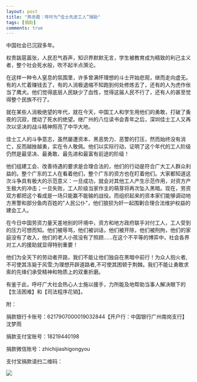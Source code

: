 ```yaml
---
layout: post
title: "燕赤霞：呼吁为“佳士先进工人”捐助"
tags: [捐助]
comments: true
---
```

中国社会已沉寂多年。

权贵跋扈嚣张，人民忍气吞声，知识界默默无言，学生被教育成为精致的利己主义者，整个社会死水般，吹不起半点漪沦。

在这样一种令人窒息的氛围里，许多曾满怀理想的斗士开始悲观，继而走向虚无。有的人忙着赚钱去了，有的人消极退缩不知跑到何处修炼去了，还有的人为虎作伥当了鹰犬。他们觉得底层人民缺少了血性，觉得这届人民不行了，还有人的甚至觉得整个民族不行了。

就在某些人消极绝望的年代，就在今天，中国工人和学生用他们的勇敢，打破了夤夜的沉寂，搅动了死水的绝望。继广州的八位读书会青年之后，深圳佳士工人又再次以坚决的战斗精神照亮了中华大地。

佳士工人的斗争意志，虽然屡遭资本、黑恶势力、恶警的打压，然而始终没有消亡，反而越挫越勇，实在令人敬佩。他们以实际行动，证明了这个年代的工人阶级仍然是最坚决、最勇敢、最先进和最富有前途的阶级！

他们组建工会、改善待遇的要求是合理合法的，他们的行动是符合广大工人群众利益的。整个广东的工人在看着他们，整个广东的资方也在盯着他们。大家都知道这次斗争具有极大的示范意义：一旦成功，就会对其他工人产生示范作用，对资方产生极大的冲击；一旦失败，工人阶级当家作主的萌芽将再次坠入黑暗。现在，劳资双方都把这个看成是一场只能赢不能输的战役。而组织起来的资本家们能够调动地方黑警和部分鱼肉百姓的"人民公仆"，他们狼狈为奸一起围剿合理合法维护权益的建会工人。

在今日中国劳资力量天差地别的环境中，资方和地方政府联手对付工人，工人受到的压力可想而知。他们被辱骂，他们被训话，他们被开除，他们被刑拘，他们的家庭没有了收入，他们的老人小孩没有了照顾......在这个不平等的博弈中，社会各界对工人的援助就显得特别重要！

他们为全天下的劳动者开路，我们不能让他们独自在黑暗中前行！为众人抱火者,不可使其冻毙于风雪;为理想开辟道路者,不可使其困顿于荆棘。我们不能让勇敢求索的先锋们承受精神和物质上的双重折磨。

有鉴于此，呼吁广大社会热心人士施以援手，力所能及地帮助当事人解决眼下的【生活困难】和【司法程序花销】。

附：

捐款银行卡账号：6217907000019032844【开户行：中国银行广州南岗支行】沈梦雨

捐款支付宝账号：18219440198

捐款微信账号：zhichijiashigongyou

支付宝捐款请扫二维码：

![](http://sdxf02.ga/wp-content/uploads/2018/08/word-image.jpeg)
